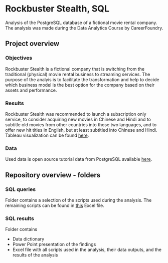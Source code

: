 # Rockbuster Stealth, SQL
Analysis of the PostgreSQL database of a fictional movie rental company.
The analysis was made during the Data Analytics Course by CareerFoundry.


## Project overview

### Objectives
Rockbuster Stealth is a fictional company that is switching from the traditional (physical) movie rental business to streaming services. The purpose of the analyis is to facilitate the transformation and help to decide which business model is the best option for the company based on their assets and performance.
### Results
Rockbuster Stealth was recommended to launch a subscription only service, to consider acquiring new movies in Chinese and Hindi and to subtitle old movies from other countries into those two languages, and to offer new hit titles in English, but at least subtitled into Chinese and Hindi.
Tableau visualization can be found [here](https://public.tableau.com/views/E3_10/Customersandrevenue?:language=en-US&:display_count=n&:origin=viz_share_link).
### Data
Used data is open source tutorial data from PostgreSQL available [here](https://www.postgresqltutorial.com/wp-content/uploads/2019/05/dvdrental.zip).


## Repository overview - folders

### SQL queries
Folder contains a selection of the scripts used during the analysis. The remaining scripts can be found in [this](https://github.com/lomanita/Rockbuster-Stealth-SQL/blob/03813497b09edbc264a025cbad4ad33fe356e7e1/SQL%20results/Presenting%20SQL%20results.xlsx) Excel file.
### SQL results
Folder contains
  - Data dictionary
  - Power Point presentation of the findings
  - Excel file with all scripts used in the analysis, their data outputs, and the results of the analysis
